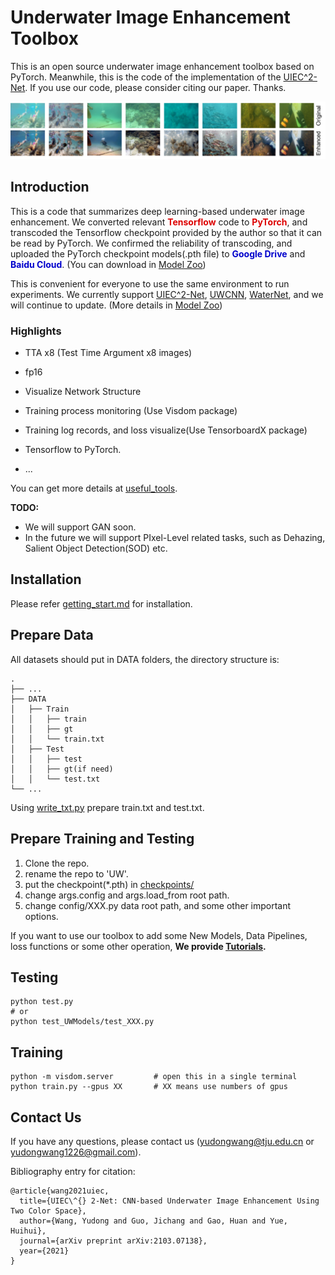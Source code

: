 # Underwater Image Enhancement Toolbox

This is an open source underwater image enhancement toolbox based on PyTorch. Meanwhile, this is the code of the implementation of the [UIEC^2-Net](http://arxiv.org/abs/2103.07138). If you use our code, please consider citing our paper. Thanks.

![](./img/fig1.png)



## Introduction

This is a code that summarizes deep learning-based underwater image enhancement. We converted relevant **<font color=#dd0000 >Tensorflow</font>** code to  **<font color=#dd0000 >PyTorch</font>**, and transcoded the Tensorflow checkpoint provided by the author so that it can be read by PyTorch. We confirmed the reliability of transcoding, and uploaded the PyTorch checkpoint models(.pth file) to **<font color=#00C >Google Drive</font>** and **<font color=#00C >Baidu Cloud</font>**. (You can download in [Model Zoo](./docs/Model_Zoo.md))

This is convenient for everyone to use the same environment to run experiments. We currently support [UIEC^2-Net](https://github.com/BIGWangYuDong/UWEnhancement), [UWCNN](https://github.com/saeed-anwar/UWCNN), [WaterNet](https://github.com/Li-Chongyi/Water-Net_Code), and we will continue to update. (More details in [Model Zoo](./docs/Model_Zoo.md))

### Highlights

- TTA x8 (Test Time Argument x8 images)

- fp16
- Visualize Network Structure
- Training process monitoring (Use Visdom package)
- Training log records, and loss visualize(Use TensorboardX package)
- Tensorflow to PyTorch.
- ...

You can get more details at [useful_tools](./docs/useful_tools.md).

**TODO:**

- We will support GAN soon.
- In the future we will support PIxel-Level related tasks, such as Dehazing, Salient Object Detection(SOD) etc. 

## Installation

Please refer [getting_start.md](./docs/getting_start.md) for installation.

## Prepare Data

All datasets should put in DATA folders, the directory structure is:

    .
    ├── ...
    ├── DATA                    
    │   ├── Train
    │   │   ├── train
    │   │   ├── gt
    │   │   └── train.txt
    │   ├── Test  
    │   │   ├── test
    │   │   ├── gt(if need)
    │   │   └── test.txt
    └── ...
Using [write_txt.py](./tools/write_txt.py) prepare train.txt and test.txt.

## Prepare Training and Testing

1. Clone the repo.
2. rename the repo to 'UW'.
3. put the checkpoint(*.pth) in [checkpoints/](./checkpoints)
4. change args.config and args.load_from root path.
5. change config/XXX.py data root path, and some other important options.

If you want to use our toolbox to add some New Models, Data Pipelines, loss functions or some other operation,  **We provide [Tutorials](Tutorials).**

## Testing

```
python test.py
# or 
python test_UWModels/test_XXX.py 		
```

## Training

```
python -m visdom.server			# open this in a single terminal
python train.py --gpus XX 		# XX means use numbers of gpus   
```



## Contact Us

If you have any questions, please contact us (yudongwang@tju.edu.cn or yudongwang1226@gmail.com).

Bibliography entry for citation:

```
@article{wang2021uiec,
  title={UIEC\^{} 2-Net: CNN-based Underwater Image Enhancement Using Two Color Space},
  author={Wang, Yudong and Guo, Jichang and Gao, Huan and Yue, Huihui},
  journal={arXiv preprint arXiv:2103.07138},
  year={2021}
}
```




